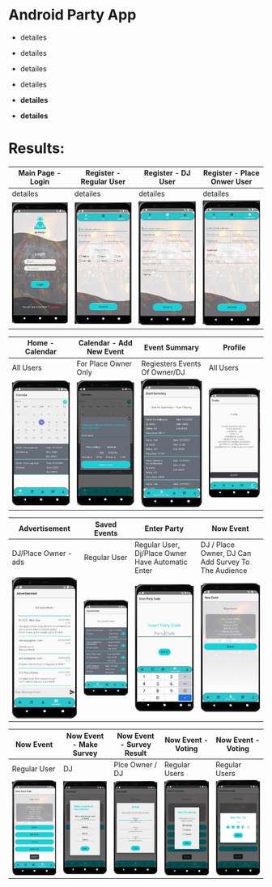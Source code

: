 # Android Party App

- detailes

- detailes

- detailes

- detailes

- **detailes** 

- **detailes**


# Results:

<p align="center">

| Main Page - Login  | Register - Regular User | Register - DJ User | Register - Place Onwer User |
| ------------- | ------------- | ------------- | ------------- |
| detailes  | detailes  | detailes  | detailes  |
| <img src="https://github.com/yonisho52/Android-Party-Project/blob/main/Result%20Images/login.jpg" width="200" >  | <img src="https://github.com/yonisho52/Android-Party-Project/blob/main/Result%20Images/regular-user.jpg" width="200" >  | <img src="https://github.com/yonisho52/Android-Party-Project/blob/main/Result%20Images/dj-user.jpg" width="200" >  | <img src="https://github.com/yonisho52/Android-Party-Project/blob/main/Result%20Images/owner-user.jpg" width="200" >  
</p>

<p align="center">

| Home - Calendar | Calendar - Add New Event | Event Summary | Profile |
| ------------- | ------------- | ------------- | ------------- |
| All Users  | For Place Owner Only  | Regiesters Events Of Owner/DJ  | All Users  |
| <img src="https://github.com/yonisho52/Android-Party-Project/blob/main/Result%20Images/calendar.jpg" width="250" >  | <img src="https://github.com/yonisho52/Android-Party-Project/blob/main/Result%20Images/calendar-add-new-event.jpg" width="250" >  | <img src="https://github.com/yonisho52/Android-Party-Project/blob/main/Result%20Images/event summary.jpg" width="250" >  | <img src="https://github.com/yonisho52/Android-Party-Project/blob/main/Result%20Images/profile.jpg" width="250" >  
</p>


<p align="center">

| Advertisement  | Saved Events | Enter Party | Now Event |
| ------------- | ------------- | ------------- | ------------- |
| DJ/Place Owner - ads  | Regular User  | Regular User, Dj/Place Owner Have Automatic Enter  | DJ / Place Owner, DJ Can Add Survey To The Audience  |
| <img src="https://github.com/yonisho52/Android-Party-Project/blob/main/Result%20Images/ads.jpg" width="250" >  | <img src="https://github.com/yonisho52/Android-Party-Project/blob/main/Result%20Images/saved-event-regular.jpg" width="250" >  | <img src="https://github.com/yonisho52/Android-Party-Project/blob/main/Result%20Images/insert-partCode-regular.jpg" width="250" >  | <img src="https://github.com/yonisho52/Android-Party-Project/blob/main/Result%20Images/now-event-dj.jpg" width="250" >  
</p>

<p align="center">

| Now Event | Now Event - Make Survey | Now Event - Survey Result | Now Event - Voting | Now Event - Voting |
| ------------- | ------------- | ------------- | ------------- | ------------- |
| Regular User  | DJ  | Plce Owner / DJ  | Regular Users  | Regular Users  |
| <img src="https://github.com/yonisho52/Android-Party-Project/blob/main/Result%20Images/now-event-regular.jpg" width="250" >  | <img src="https://github.com/yonisho52/Android-Party-Project/blob/main/Result%20Images/now-event-dj-survey.jpg" width="250" >  | <img src="https://github.com/yonisho52/Android-Party-Project/blob/main/Result%20Images/now-event-live-survey-result.jpg" width="250" >  | <img src="https://github.com/yonisho52/Android-Party-Project/blob/main/Result%20Images/party-survey-vote.jpg" width="250" >  |  <img src="https://github.com/yonisho52/Android-Party-Project/blob/main/Result%20Images/now-event-rating.jpg" width="250" >  
</p>


